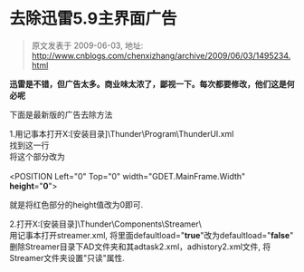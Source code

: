 # 去除迅雷5.9主界面广告 
> 原文发表于 2009-06-03, 地址: http://www.cnblogs.com/chenxizhang/archive/2009/06/03/1495234.html 


**迅雷是不错，但广告太多。商业味太浓了，鄙视一下。每次都要修改，他们这是何必呢**

 下面是最新版的广告去除方法

   
1.用记事本打开X:\[安装目录]\Thunder\Program\ThunderUI.xml  
找到这一行<Site Type="Function" Name="GDET.Function.AD">  
将这个部分改为  
<Site Type="Function" Name="GDET.Function.AD">  
<POSITION Left="0" Top="0" width="GDET.MainFrame.Width" **height**="**0**"></POSITION>  
<Frame FrameWidth="0,0,0,0" Type="WideFrame" Color="xunlei.color.mainframe.ad"></Frame>  
</Site>  
就是将红色部分的height值改为0即可.

 2.打开X:\[安装目录]\Thunder\Components\Streamer\  
用记事本打开streamer.xml, 将里面defaultload="**true**"改为defaultload="**false**" 删除Streamer目录下AD文件夹和其adtask2.xml，adhistory2.xml文件, 将Streamer文件夹设置"只读"属性.



